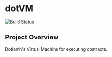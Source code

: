 # dotVM

[![Build Status](http://51.103.211.244:8080/job/dotVM/badge/icon)](http://51.103.211.244:8080/job/dotVM/)

## Project Overview  
Dotlanth's Virtual Machine for executing contracts.  
